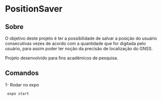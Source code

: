# PositionSaver

## Sobre

O objetivo deste projeto é ter a possibilidade de salvar a posição do usuário consecutivas vezes de acordo com a quantidade que for digitada pelo usuário, para assim poder ter noção da precisão de localização do GNSS.

Projeto desenvolvido para fins acadêmicos de pesquisa.

## Comandos

  1- Rodar no expo
        
     expo start